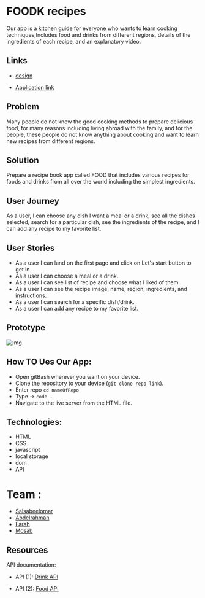 # FOODK recipes
Our app is a kitchen guide for everyone who wants to learn cooking techniques,Includes food and drinks from different regions, details of the ingredients  of each recipe, and an explanatory video.

## Links
* [design](https://www.figma.com/file/HJAIW3kzRAtlO9GYOkyeXM/FOODK-menu?node-id=0%3A1&viewport=-1221%2C463%2C0.8338508009910583)

* [Application link
](https://)


## Problem
Many people do not know the good cooking methods to prepare delicious food, for many reasons including living abroad with the family, and for the people, these people do not know anything about cooking and want to learn new recipes from different regions.

 ## Solution

 Prepare a recipe book app called FOOD that includes various recipes for foods and drinks from all over the world including the simplest ingredients.


## User Journey
 As a user, I can choose any dish I want a meal or a drink, see all the dishes selected,  search for a particular dish,  see the ingredients of the recipe,  and I can add any recipe to my favorite list.

## User Stories


* As a user I can land on the first page and click on Let's start button to get in .
* As a user I can choose a meal or a drink.
* As a user I can see list of recipe and choose what I liked of them
* As a user I can see the recipe image, name, region, ingredients, and instructions.
* As a user I can search for a specific dish/drink.
* As a user I can add any recipe to my favorite list.
## Prototype
![img](https://user-images.githubusercontent.com/82779832/128309573-2c4c9f11-bf6b-4203-b52b-3668e42763c7.png)

## How TO Ues Our App:
* Open gitBash wherever you want on your device.
* Clone the repository to your device (`git clone repo link`).
* Enter repo `cd nameOfRepo`
* Type -> `code .`
* Navigate to the live server from the HTML file.

## Technologies:
* HTML
* CSS
* javascript
* local storage
* dom
* API

# Team :
* [Salsabeelomar](https://github.com/salsabeelomar)
* [Abdelrahman](https://github.com/Abdelrahman059)
* [Farah](https://github.com/farahalashi)
* [Mosab](https://github.com/Mosab-Ahmed)

## Resources
API documentation:

* API (1): [Drink API](https://www.themealdb.com/api/json/v1/)

* API (2): [Food API](https://www.themealdb.com/api/json/v1/1/)

